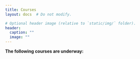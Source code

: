 ```yaml
---
title: Courses
layout: docs  # Do not modify.

# Optional header image (relative to `static/img/` folder).
header:
  caption: ""
  image: ""
---
```

**The following courses are underway:**